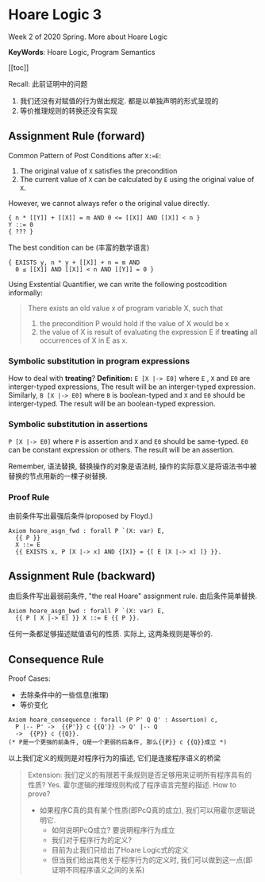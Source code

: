# Hoare Logic 3

<!-----
title: 【Programming Language】Hoare Logic 3
url: pl-hoare3
date: 2020-03-10 14:02:32
tags: 
- Programming Language 

categories: 
- Courses

----->

Week 2 of 2020 Spring. More about Hoare Logic

**KeyWords**: Hoare Logic, Program Semantics

<!--more-->

[[toc]]

Recall: 此前证明中的问题
1. 我们还没有对赋值的行为做出规定. 都是以单独声明的形式呈现的
2. 等价推理规则的转换还没有实现

## Assignment Rule (forward)

Common Pattern of Post Conditions after `X:=E`:
1. The original value of `X` satisfies the precondition
2. The current value of `X` can be calculated by `E` using the original value of `X`.
 
However, we cannot always refer o the original value directly.

```Coq
{ n * [[Y]] + [[X]] = m AND 0 <= [[X]] AND [[X]] < n }
Y ::= 0
{ ??? }
```

The best condition can be (丰富的数学语言)

```Coq
{ EXISTS y, n * y + [[X]] + n = m AND
  0 ≤ [[X]] AND [[X]] < n AND [[Y]] = 0 }
```

Using Exstential Quantifier, we can write the following postcodition informally:

> There exists an old value x of program variable X, such that
> 1. the precondition P would hold if the value of X would be x 
> 2. the value of X is result of evaluating the expression E if **treating** all occurrences of X in E as x.



### Symbolic substitution in program expressions

How to deal with **treating**?
**Definition:** `E [X |-> E0]` where `E` , `X` and `E0` are interger-typed expressions, The result will be an interger-typed expression.
Similarly, `B [X |-> E0]` where `B` is boolean-typed and `X` and `E0` should be interger-typed. The result will be an boolean-typed expression.

### Symbolic substitution in assertions

`P [X |-> E0]` where `P` is assertion and `X` and `E0` should be same-typed. `E0` can be constant expression or others. The result will be an assertion.

Remember, 语法替换, 替换操作的对象是语法树, 操作的实际意义是将语法书中被替换的节点用新的一棵子树替换.

### Proof Rule

由前条件写出最强后条件(proposed by Floyd.)
```Coq
Axiom hoare_asgn_fwd : forall P `(X: var) E,
  {{ P }}
  X ::= E
  {{ EXISTS x, P [X |-> x] AND {[X]} = {[ E [X |-> x] ]} }}.
```
## Assignment Rule (backward)
由后条件写出最弱前条件, "the real Hoare" assignment rule. 由后条件简单替换.

```Coq
Axiom hoare_asgn_bwd : forall P `(X: var) E,
  {{ P [ X |-> E] }} X ::= E {{ P }}.
```

任何一条都足够描述赋值语句的性质. 实际上, 这两条规则是等价的.

## Consequence Rule
Proof Cases:
- 去除条件中的一些信息(推理)
- 等价变化
```Coq
Axiom hoare_consequence : forall (P P' Q Q' : Assertion) c,
  P |-- P' ->  {{P'}} c {{Q'}} -> Q' |-- Q 
  ->  {{P}} c {{Q}}.
(* P是一个更强的前条件, Q是一个更弱的后条件, 那么{{P}} c {{Q}}成立 *)
```

以上我们定义的规则是对程序行为的描述, 它们是连接程序语义的桥梁


> Extension:
> 我们定义的有限若干条规则是否足够用来证明所有程序具有的性质?
> Yes. 霍尔逻辑的推理规则构成了程序语言完整的描述.
> How to prove? 
> - 如果程序C真的具有某个性质(即PcQ真的成立), 我们可以用霍尔逻辑说明它.
>   - 如何说明PcQ成立? 要说明程序行为成立
>   - 我们对于程序行为的定义?
>   - 目前为止我们只给出了Hoare Logic式的定义
>   - 但当我们给出其他关于程序行为的定义时, 我们可以做到这一点(即证明不同程序语义之间的关系)



